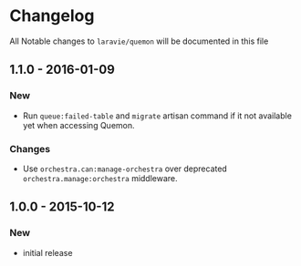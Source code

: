 # Changelog

All Notable changes to `laravie/quemon` will be documented in this file

## 1.1.0 - 2016-01-09

### New

- Run `queue:failed-table` and `migrate` artisan command if it not available yet when accessing Quemon.

### Changes

- Use `orchestra.can:manage-orchestra` over deprecated `orchestra.manage:orchestra` middleware.

## 1.0.0 - 2015-10-12

### New

- initial release
